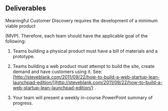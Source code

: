 ## Deliverables

Meaningful Customer Discovery requires the development of a minimum viable product

(MVP). Therefore, each team should have the applicable goal of the following:

1. Teams building a physical product must have a bill of materials and a prototype.

2. Teams building a web product must attempt to build the site, create demand and have customers using it. See:  [http://steveblank.com/2011/09/22/how-to-build-a-web-startup-lean-launchpad-edition/](http://steveblank.com/2011/09/22/how-to-build-a-web-startup-lean-launchpad-edition/) .

3. Your team will present a weekly in-course PowerPoint summary of progress.
